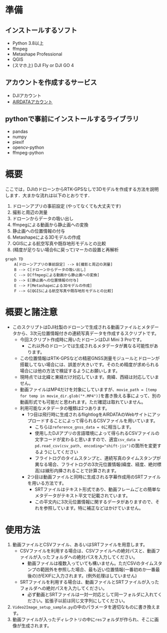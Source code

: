 # 準備

## インストールするソフト
- Python 3.8以上
- ffmpeg
- Metashape Professional
- QGIS
- (スマホ上) DJI Fly or DJI GO 4

## アカウントを作成するサービス
- DJIアカウント
- [AIRDATAアカウント](https://airdata.com/)

## pythonで事前にインストールするライブラリ
- pandas
- numpy
- piexif
- opencv-python
- ffmpeg-python

# 概要

ここでは，DJIのドローンからRTK-GPSなしで3Dモデルを作成する方法を説明します．大まかな流れは以下のとおりです．

1. ドローンアプリの事前設定 (やってなくても大丈夫です)
2. 撮影と周辺の測量
3. ドローンからデータの吸い出し
4. ffmpegによる動画から静止画への変換
5. 静止画への位置情報の付与
6. Metashapeによる3Dモデルの作成
7. QGISによる航空写真や既存地形モデルとの比較
8. (精度が足りない場合6に戻って)マーカの設置と再解析

```mermaid
graph TD
    A[ドローンアプリの事前設定] --> B[撮影と周辺の測量]
    B --> C[ドローンからデータの吸い出し]
    C --> D[ffmpegによる動画から静止画への変換]
    D --> E[静止画への位置情報の付与]
    E --> F[Metashapeによる3Dモデルの作成]
    F --> G[QGISによる航空写真や既存地形モデルとの比較]
```



# 概要と諸注意
- このスクリプトはDJI社製のドローンで生成される動画ファイルとメタデータから、3次元位置情報付きの連続写真データを作成するスクリプトです。
    - 今回スクリプト作成時に用いたドローンはDJI Mini 3 Proです。
        - これ以外のドローンでは生成されるメタデータが異なる可能性があります。
    - この位置情報はRTK-GPSなどの精密GNSS測量モジュールとドローンが搭載してない場合には、誤差が大きいです。そのため精度が求められる場合には他の方法で検証するようにお願いします。
    - 現時点では北緯と東経だけ対応しています。南緯、西経は対応していません。
    - 動画ファイルはMP4だけを対象にしていますが、`movie_path = [temp for temp in movie_dir.glob("*.MP4")]`を書き換える事によって、別の動画形式でも可能だと思われます。ただ確認は取れていません。
    - 利用可能なメタデータの種類は2つあります。
        - 1つ目は飛行時に生成されるflightlogをAIRDATAのWebサイトにアップロードすることによって得られるCSVファイルを用いています。
            - こちらは`reference_gnss_data = 0`に相当します。
            - 使用したDJIアプリの言語環境によって得られるCSVファイルの文字コードが変わると思いますので、適宜`csv_data = pd.read_csv(csv_path, encoding="shift-jis")`の箇所を変更するようにしてください
            - フライトログのタイムスタンプと、連続写真のタイムスタンプが異なる場合、フライトログの3次元位置情報(緯度、経度、絶対標高)は線形内挿されることで計算されます。
        - 2つ目は動画ファイルと同時に生成される字幕作成用のSRTファイルを用いる方法です。
            - SRTファイルはテキスト形式であり、動画フレームごとの簡単なメタデータがテキスト平文で記載されています。
            - この平文内に3次元位置情報に関するデータがありますので、それを参照しています。特に補正などはかけていません。

# 使用方法
1. 動画ファイルとCSVファイル、あるいはSRTファイルを用意します。
    - CSVファイルを利用する場合は、CSVファイルへの絶対パスと、動画ファイルが入ったフォルダへの絶対パスを入力してください。
        - 動画ファイルは複数入っていても構いません。ただCSVのタイムスタンプの範囲外を参照した場合、最も近い位置情報(一番初めか一番最後の)がEXIFに入力されます。(例外処理はしていません)
    - SRTファイルを利用する場合は、動画ファイルとSRTファイルが入ったフォルダへの絶対パスを入力してください。
        - 必ず動画とSRTファイルは一対一対応として同一フォルダに入れてください。拡張子以前は同じ文字列にしてください。
2. `Video2Image_setup_sample.py`の中のパラメータを適切なものに書き換えます。
3. 動画ファイルが入ったディレクトリの中に`res`フォルダが作られ、そこに画像が生成されます。